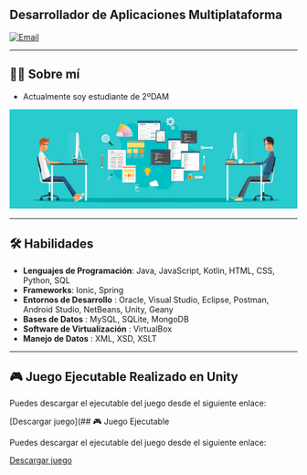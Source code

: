 ## Desarrollador de Aplicaciones Multiplataforma

[![Email](https://img.shields.io/badge/Email-email?style=flat&logo=gmail)](mailto:andresterueltorres@gmail.com)

---

## 🧑‍💻 **Sobre mí**
- Actualmente soy estudiante de 2ºDAM

<p align="center">
  <img src="https://github.com/Andresteruel/Andresteruel/blob/main/bannerprogramacion.jpg" alt="Developer Workspace">
</p>

---

## 🛠 **Habilidades**
- **Lenguajes de Programación**: Java, JavaScript, Kotlin, HTML, CSS, Python, SQL
- **Frameworks**: Ionic, Spring
- **Entornos de Desarrollo** : Oracle, Visual Studio, Eclipse, Postman, Android Studio, NetBeans, Unity, Geany
- **Bases de Datos** : MySQL, SQLite, MongoDB
- **Software de Virtualización** : VirtualBox
- **Manejo de Datos** : XML, XSD, XSLT

---

## 🎮 Juego Ejecutable Realizado en Unity

Puedes descargar el ejecutable del juego desde el siguiente enlace:

[Descargar juego](## 🎮 Juego Ejecutable

Puedes descargar el ejecutable del juego desde el siguiente enlace:

[Descargar juego](https://link-a-tu-archivo-en-google-drive.com)
